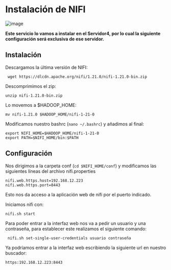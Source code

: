 # Instalación de NIFI

![image](https://github.com/Franmc027/Hadoop-Cluster/assets/123466051/a0c6182b-915f-44fb-a42d-c9d0a3f90731)

**Este servicio lo vamos a instalar en el Servidor4, por lo cual la siguiente configuración será exclusiva de ese servidor.**

## Instalación

Descargamos la última versión de NIFI:

``` wget https://dlcdn.apache.org/nifi/1.21.0/nifi-1.21.0-bin.zip```

Descomprimimos el zip:

```unzip nifi-1.21.0-bin.zip```

Lo movemos a $HADOOP_HOME:

```mv nifi-1.21.0 $HADOOP_HOME/nifi-1-21-0```

Modificamos  nuestro  bashrc (```nano ~/.bashrc```) y añadimos al final:

```
export NIFI_HOME=$HADOOP_HOME/nifi-1-21-0
export PATH=$NIFI_HOME/bin:$PATH
```

## Configuración

Nos dirigimos a la carpeta conf (```cd $NIFI_HOME/conf```) y modificamos las siguientes líneas del archivo nifi.properties

```
nifi.web.https.host=192.168.12.223
nifi.web.https.port=8443
```
Esto nos da acceso a la aplicación web de nifi por el puerto indicado.

Iniciamos nifi con:

```nifi.sh start```

Para poder entrar a la interfaz web nos va a pedir un usuario y una contraseña, para establecer este realizamos el siguiente comando:

``` nifi.sh set-single-user-credentials usuario contraseña```

Ya podríamos entrar a la interfaz web escribiendo la siguiente url en nuestro buscador:

```https:192.168.12.223:8443```



